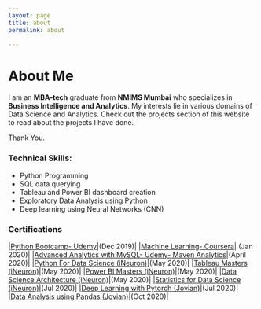 ```yaml
---
layout: page
title: about
permalink: about

---
```

# About Me

I am an **MBA-tech** graduate from **NMIMS Mumbai** who specializes in **Business Intelligence and Analytics**. My interests lie in various domains of Data Science and Analytics. Check out the projects section of this website to read about the projects I have done.

Thank You.

### Technical Skills:

* Python Programming
* SQL data querying
* Tableau and Power BI dashboard creation
* Exploratory Data Analysis using Python
* Deep learning using Neural Networks (CNN) 

### Certifications

|<a href = "https://www.udemy.com/certificate/UC-80IYJ55R/" target = "_blank">Python Bootcamp- Udemy</a>|(Dec 2019)|
|<a href = "https://www.coursera.org/account/accomplishments/verify/MWAW88NXP7XD" target = "_blank">Machine Learning- Coursera</a>| (Jan 2020)|
|<a href = "https://drive.google.com/file/d/1nKk9UWDjRQQh0_FZZiN458pg7bik0LoO/view?usp=drivesdk" target = "_blank">Advanced Analytics with MySQL- Udemy- Maven Analytics</a>|(April 2020)|
|<a href = "https://academy.ineuron.ai/certificates/downloads/PY000081.pdf" target = "_blank">Python For Data Science (iNeuron)</a>|(May 2020)|
|<a href = "https://academy.ineuron.ai/certificates/downloads/TB000084.pdf" target = "_blank">Tableau Masters (iNeuron)</a>|(May 2020)|
|<a href = "https://academy.ineuron.ai/certificates/downloads/PB005750.pdf" target = "_blank">Power BI Masters (iNeuron)</a>|(May 2020)|
|<a href = "https://academy.ineuron.ai/certificates/downloads/DR000116.pdf" target = "_blank">Data Science Architecture (iNeuron)</a>|(May 2020)|
|<a href = "https://academy.ineuron.ai/certificates/downloads/ST000302.pdf" target = "_blank">Statistics for Data Science (iNeuron)</a>|(Jul 2020)|
|<a href = "https://storage.googleapis.com/jvn/certificates/MFQWCMJZHE/certificate.pdf" target = "_blank">Deep Learning with Pytorch (Jovian)</a>|(Jul 2020)|
|<a href = "https://storage.googleapis.com/jvn/certificates/MFQTCMBSHE/certificate.pdf" target = "_blank">Data Analysis using Pandas (Jovian)</a>|(Oct 2020)|

